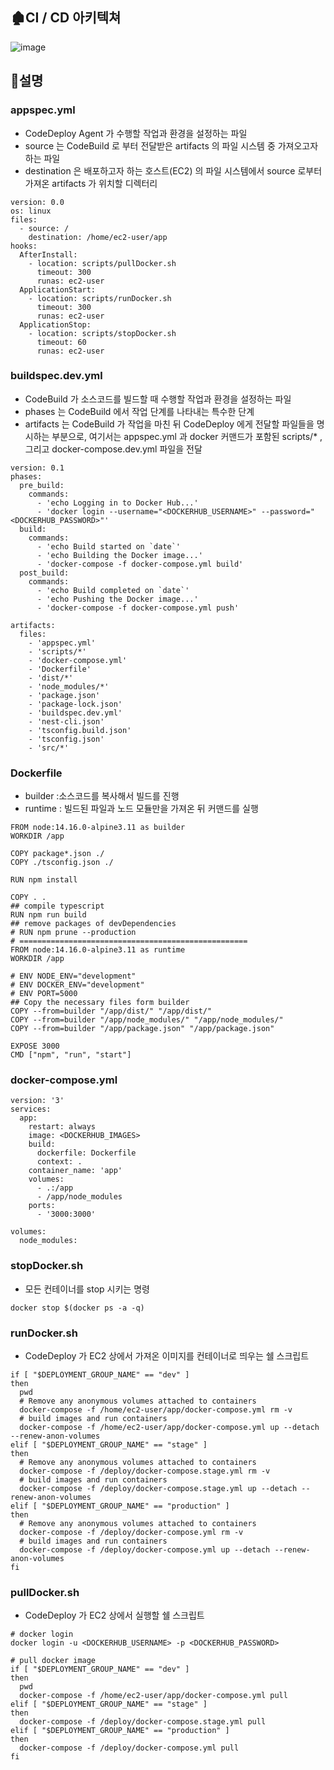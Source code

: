 ## 🏚CI / CD 아키텍쳐
![image](https://user-images.githubusercontent.com/66551410/135451992-e6d06f81-6a88-4e36-b76b-2df2449a3f95.png)

## 📃설명

### appspec.yml  
- CodeDeploy Agent 가 수행할 작업과 환경을 설정하는 파일
- source 는 CodeBuild 로 부터 전달받은 artifacts 의 파일 시스템 중 가져오고자 하는 파일
- destination 은 배포하고자 하는 호스트(EC2) 의 파일 시스템에서 source 로부터 가져온 artifacts 가 위치할 디렉터리
```
version: 0.0
os: linux
files:
  - source: /
    destination: /home/ec2-user/app
hooks:
  AfterInstall:
    - location: scripts/pullDocker.sh
      timeout: 300
      runas: ec2-user
  ApplicationStart:
    - location: scripts/runDocker.sh
      timeout: 300
      runas: ec2-user
  ApplicationStop:
    - location: scripts/stopDocker.sh
      timeout: 60
      runas: ec2-user
```

### buildspec.dev.yml 
- CodeBuild 가 소스코드를 빌드할 때 수행할 작업과 환경을 설정하는 파일
- phases 는 CodeBuild 에서 작업 단계를 나타내는 특수한 단계
- artifacts 는 CodeBuild 가 작업을 마친 뒤 CodeDeploy 에게 전달할 파일들을 명시하는 부분으로, 여기서는 appspec.yml 과 docker 커맨드가 포함된 scripts/* , 그리고 docker-compose.dev.yml 파일을 전달
```
version: 0.1
phases:
  pre_build:
    commands:
      - 'echo Logging in to Docker Hub...'
      - 'docker login --username="<DOCKERHUB_USERNAME>" --password="<DOCKERHUB_PASSWORD>"'
  build:
    commands:
      - 'echo Build started on `date`'
      - 'echo Building the Docker image...'
      - 'docker-compose -f docker-compose.yml build'
  post_build:
    commands:
      - 'echo Build completed on `date`'
      - 'echo Pushing the Docker image...'
      - 'docker-compose -f docker-compose.yml push'

artifacts:
  files:
    - 'appspec.yml'
    - 'scripts/*'
    - 'docker-compose.yml'
    - 'Dockerfile'
    - 'dist/*'
    - 'node_modules/*'
    - 'package.json'
    - 'package-lock.json'
    - 'buildspec.dev.yml'
    - 'nest-cli.json'
    - 'tsconfig.build.json'
    - 'tsconfig.json'
    - 'src/*'
```

### Dockerfile
- builder :소스코드를 복사해서 빌드를 진행
- runtime : 빌드된 파일과 노드 모듈만을 가져온 뒤 커맨드를 실행
```
FROM node:14.16.0-alpine3.11 as builder
WORKDIR /app

COPY package*.json ./
COPY ./tsconfig.json ./

RUN npm install

COPY . .
## compile typescript
RUN npm run build
## remove packages of devDependencies
# RUN npm prune --production
# ===================================================
FROM node:14.16.0-alpine3.11 as runtime
WORKDIR /app

# ENV NODE_ENV="development"
# ENV DOCKER_ENV="development"
# ENV PORT=5000
## Copy the necessary files form builder
COPY --from=builder "/app/dist/" "/app/dist/"
COPY --from=builder "/app/node_modules/" "/app/node_modules/"
COPY --from=builder "/app/package.json" "/app/package.json"

EXPOSE 3000
CMD ["npm", "run", "start"]
```

### docker-compose.yml
```
version: '3'
services:
  app:
    restart: always
    image: <DOCKERHUB_IMAGES>
    build:
      dockerfile: Dockerfile
      context: .
    container_name: 'app'
    volumes:
      - .:/app
      - /app/node_modules
    ports:
      - '3000:3000'

volumes:
  node_modules:
```

### stopDocker.sh
- 모든 컨테이너를 stop 시키는 명령
```
docker stop $(docker ps -a -q)
```

### runDocker.sh
- CodeDeploy 가 EC2 상에서 가져온 이미지를 컨테이너로 띄우는 쉘 스크립트
```
if [ "$DEPLOYMENT_GROUP_NAME" == "dev" ]
then
  pwd
  # Remove any anonymous volumes attached to containers
  docker-compose -f /home/ec2-user/app/docker-compose.yml rm -v 
  # build images and run containers
  docker-compose -f /home/ec2-user/app/docker-compose.yml up --detach --renew-anon-volumes
elif [ "$DEPLOYMENT_GROUP_NAME" == "stage" ]
then
  # Remove any anonymous volumes attached to containers
  docker-compose -f /deploy/docker-compose.stage.yml rm -v 
  # build images and run containers
  docker-compose -f /deploy/docker-compose.stage.yml up --detach --renew-anon-volumes
elif [ "$DEPLOYMENT_GROUP_NAME" == "production" ]
then
  # Remove any anonymous volumes attached to containers
  docker-compose -f /deploy/docker-compose.yml rm -v 
  # build images and run containers
  docker-compose -f /deploy/docker-compose.yml up --detach --renew-anon-volumes
fi
```

### pullDocker.sh
- CodeDeploy 가 EC2 상에서 실행할 쉘 스크립트
```
# docker login
docker login -u <DOCKERHUB_USERNAME> -p <DOCKERHUB_PASSWORD>

# pull docker image
if [ "$DEPLOYMENT_GROUP_NAME" == "dev" ]
then
  pwd
  docker-compose -f /home/ec2-user/app/docker-compose.yml pull
elif [ "$DEPLOYMENT_GROUP_NAME" == "stage" ]
then
  docker-compose -f /deploy/docker-compose.stage.yml pull
elif [ "$DEPLOYMENT_GROUP_NAME" == "production" ]
then
  docker-compose -f /deploy/docker-compose.yml pull
fi
```
